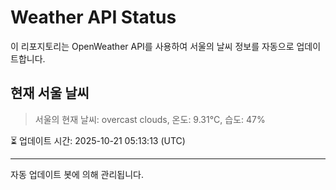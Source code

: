 
# Weather API Status

이 리포지토리는 OpenWeather API를 사용하여 서울의 날씨 정보를 자동으로 업데이트합니다.

## 현재 서울 날씨
> 서울의 현재 날씨: overcast clouds, 온도: 9.31°C, 습도: 47%

⏳ 업데이트 시간: 2025-10-21 05:13:13 (UTC)

---
자동 업데이트 봇에 의해 관리됩니다.
